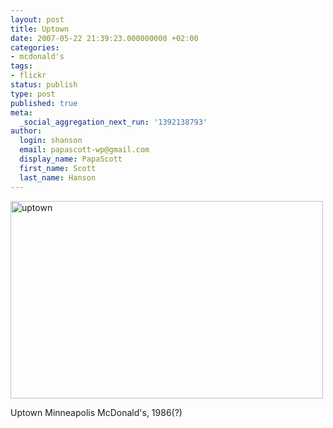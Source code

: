 ```yaml
---
layout: post
title: Uptown
date: 2007-05-22 21:39:23.000000000 +02:00
categories:
- mcdonald's
tags:
- flickr
status: publish
type: post
published: true
meta:
  _social_aggregation_next_run: '1392138793'
author:
  login: shanson
  email: papascott-wp@gmail.com
  display_name: PapaScott
  first_name: Scott
  last_name: Hanson
---
```

<p><a href="http://www.flickr.com/photos/papascott/509767942/" title="Photo Sharing"><img src="http://farm1.static.flickr.com/206/509767942_f79c1caff4.jpg" width="500" height="316" alt="uptown" /></a></p>
<p>Uptown Minneapolis McDonald's, 1986(?)</p>
